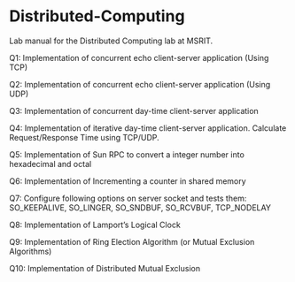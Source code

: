 # Distributed-Computing
Lab manual for the Distributed Computing lab at MSRIT.

Q1: Implementation of concurrent echo client-server application (Using TCP)

Q2: Implementation of concurrent echo client-server application (Using UDP)

Q3: Implementation of concurrent day-time client-server application

Q4: Implementation of iterative day-time client-server application. Calculate Request/Response Time using TCP/UDP.

Q5: Implementation of Sun RPC to convert a integer number into hexadecimal and octal

Q6: Implementation of Incrementing a counter in shared memory

Q7: Configure following options on server socket and tests them: SO_KEEPALIVE, SO_LINGER, SO_SNDBUF, SO_RCVBUF, TCP_NODELAY

Q8: Implementation of Lamport’s Logical Clock

Q9: Implementation of Ring Election Algorithm (or Mutual Exclusion Algorithms)

Q10: Implementation of Distributed Mutual Exclusion
